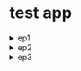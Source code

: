 # test app

<details>
<summary>ep1</summary>

- init empty branch

```js
git switch --orphan <new branch>
git commit --allow-empty -m "Initial commit on orphan branch"
git push -u origin <new branch>

ng new test1
```

- bootstrap/icons

```js
cd test1

npm i bootstrap
npm i bootstrap-icons
```

![Alt text](test1/src/readmeAssets/add-navbar.png)

</details>

<details>

<summary>ep2</summary>

- add ...

```js
// add component
ng g c views/products/product-list --skip-tests --dry-run

// add service
ng g s services/products --skip-tests --dry-run
```

![Alt text](test1/src/readmeAssets/add-mock&css.png)

- property style binding

![Alt text](test1/src/readmeAssets/style-binding.png)

- change detection

![Alt text](test1/src/readmeAssets/change-detection.png)

- two way binding

![Alt text](test1/src/readmeAssets/twoWayBinding.png)

- add custom pipe

```js
ng g p shared/convert-to-space --skip-tests --dry-run

import { Pipe, PipeTransform } from '@angular/core';

@Pipe({
  name: 'convertToSpace',
})
export class ConvertToSpacePipe implements PipeTransform {
  transform(value: string, character: string): string {
    return value.replace(character, ' ');
  }
}
```

- init filter with getter & setter

```js
  private _listFilter: string = '';
  get listFilter() {
    return this._listFilter;
  }
  set listFilter(value: string) {
    this._listFilter = value;
  }
```

- add filter

![Alt text](test1/src/readmeAssets/filter-logic.png)

</details>

<details>

<summary>ep3</summary>

- [add rating component →](test1/src/app/shared/stars.component.ts)

```js
ng g c shared/stars --flat --skip-tests --inline-template --inline-style --dry-run
```

![Alt text](test1/src/readmeAssets/rating-component.png)

- Passing Data to a Nested Component (@Input)
- Emitting an Event (@Output)

</details>
